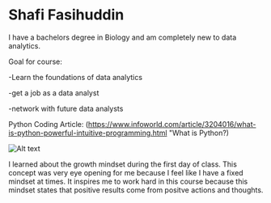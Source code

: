# Shafi Fasihuddin
I have a bachelors degree in Biology and am completely new to data analytics. 

Goal for course:

-Learn the foundations of data analytics

-get a job as a data analyst

-network with future data analysts

Python Coding Article:  (https://www.infoworld.com/article/3204016/what-is-python-powerful-intuitive-programming.html "What is Python?)

![Alt text](https://www.thegrowthcoach.com/atlanta/wp-content/uploads/2020/07/Growth-Mindset_1020.jpg)


I learned about the growth mindset during the first day of class. This concept was very eye opening for me because I feel like I have a fixed mindset at times.  It inspires me to work hard in this course because this mindset states that positive results come from positve actions and thoughts.  


